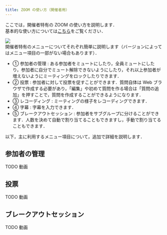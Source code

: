 ```yaml
---
title: ZOOM の使い方（開催者用）
---
```


ここでは，開催者特有の ZOOM の使い方を説明します．  
基本的な使い方については<a href="how_to_use" target="_blank">こちら</a>をご覧ください．  

  ![](img/zoom_main_host_numbering.png)  
開催者特有のメニューについてそれぞれ簡単に説明します（バージョンによってはメニュー項目の一部がない場合もあります）．
  * ① 参加者の管理 : ある参加者をミュートにしたり，全員ミュートにしたり，参加者に自分でミュート解除できないようにしたり，それ以上参加者が増えないようにミーティングをロックしたりできます．
  * ② 投票 : 参加者に対して投票を促すことができます．質問自体は Web ブラウザで作成する必要があり，「編集」や初めて質問を作る場合は「質問の追加」を押すことで，質問を作成することができるようになります．
  * ③ レコーディング : ミーティングの様子をレコーディングできます．
  * ④ 字幕 : 字幕を入力できます．
  * ⑤ ブレークアウトセッション : 参加者をサブグループに分けることができます．人数を決めて自動で割り当てることもできますし，手動で割り当てることもできます．
  
  
以下，主に利用するメニュー項目について，追加で詳細を説明します．

## 参加者の管理
  
  TODO 動画
  
  
## 投票
  
  TODO 動画
  
## ブレークアウトセッション
  
  TODO 動画
  

